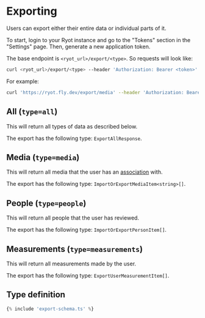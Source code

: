 # Exporting

Users can export either their entire data or individual parts of it.

To start, login to your Ryot instance and go to the "Tokens" section in the
"Settings" page. Then, generate a new application token.

The base endpoint is `<ryot_url>/export/<type>`. So requests will look like:

```bash
curl <ryot_url>/export/<type> --header 'Authorization: Bearer <token>'
```

For example:

```bash
curl 'https://ryot.fly.dev/export/media' --header 'Authorization: Bearer rab88f6b10'
```

## All (`type=all`)

This will return all types of data as described below.

The export has the following type: `ExportAllResponse`.

## Media (`type=media`)

This will return all media that the user has an
[association](https://github.com/IgnisDa/ryot/blob/main/apps/backend/src/migrator/m20230417_create_user.rs#L11-L18)
with.

The export has the following type: `ImportOrExportMediaItem<string>[]`.

## People (`type=people`)

This will return all people that the user has reviewed.

The export has the following type: `ImportOrExportPersonItem[]`.

## Measurements (`type=measurements`)

This will return all measurements made by the user.

The export has the following type: `ExportUserMeasurementItem[]`.

## Type definition

```ts
{% include 'export-schema.ts' %}
```
